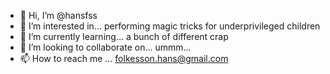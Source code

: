 - 👋 Hi, I’m @hansfss
- 👀 I’m interested in... performing magic tricks for underprivileged children
- 🌱 I’m currently learning... a bunch of different crap
- 💞️ I’m looking to collaborate on... ummm...
- 📫 How to reach me ... folkesson.hans@gmail.com

<!---
hansfss/hansfss is a ✨ special ✨ repository because its `README.md` (this file) appears on your GitHub profile.
You can click the Preview link to take a look at your changes.
--->
